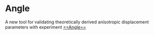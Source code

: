# Angle
A new tool for validating theoretically derived anisotropic displacement parameters with experiment
[==Angle==](www.google.de)
